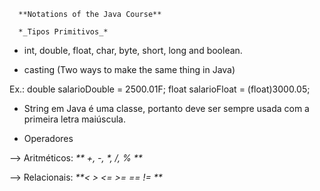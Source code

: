       **Notations of the Java Course**
       
      *_Tipos Primitivos_* 
      
 - int, double, float, char, byte, short, long and boolean.
 
 - casting (Two ways to make the same thing in Java) 
 
 Ex.: double salarioDouble = 2500.01F;
      float salarioFloat = (float)3000.05;
 
 - String em Java é uma classe, portanto deve ser sempre usada com a primeira letra maiúscula.
 
 - Operadores
 
 --> Aritméticos: _** +, -, *, /, % **_
 
 --> Relacionais: _**< > <= >= == != **_
 
 
  
                                   
                         
